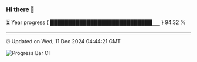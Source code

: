 ### Hi there 👋

⏳ Year progress { ████████████████████████████▁▁ } 94.32 %

---

⏰ Updated on Wed, 11 Dec 2024 04:44:21 GMT

![Progress Bar CI](https://github.com/IshwaranRudhara/GIT-ACTION/workflows/Progress%20Bar%20CI/badge.svg)
